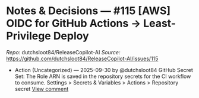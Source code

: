 # Notes & Decisions — #115 [AWS] OIDC for GitHub Actions → Least-Privilege Deploy

_Repo:_ dutchsloot84/ReleaseCopilot-AI
_Source:_ https://github.com/dutchsloot84/ReleaseCopilot-AI/issues/115

- Action (Uncategorized) — 2025-09-30 by @dutchsloot84
  GitHub Secret Set: The Role ARN is saved in the repository secrets for the CI workflow to consume. Settings > Secrets & Variables > Actions > Repository secret
  [View comment](https://github.com/dutchsloot84/ReleaseCopilot-AI/issues/115#issuecomment-3354040777) <!-- digest:44ed367f138396b4da0ca8982b00399546abd9f2be2f6fb2eda20fd19a81ef28 -->
